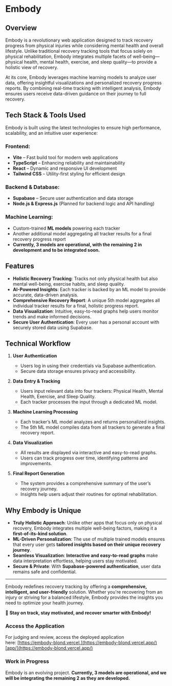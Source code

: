 # Embody

## Overview

Embody is a revolutionary web application designed to track recovery progress from physical injuries while considering mental health and overall lifestyle. Unlike traditional recovery tracking tools that focus solely on physical rehabilitation, Embody integrates multiple facets of well-being—physical health, mental health, exercise, and sleep quality—to provide a holistic view of recovery.

At its core, Embody leverages machine learning models to analyze user data, offering insightful visualizations and personalized recovery progress reports. By combining real-time tracking with intelligent analysis, Embody ensures users receive data-driven guidance on their journey to full recovery.

## Tech Stack & Tools Used

Embody is built using the latest technologies to ensure high performance, scalability, and an intuitive user experience:

### Frontend:

- **Vite** – Fast build tool for modern web applications
- **TypeScript** – Enhancing reliability and maintainability
- **React** – Dynamic and responsive UI development
- **Tailwind CSS** – Utility-first styling for efficient design

### Backend & Database:

- **Supabase** – Secure user authentication and data storage
- **Node.js & Express.js** (Planned for backend logic and API handling)

### Machine Learning:

- Custom-trained **ML models** powering each tracker
- Another additional model aggregating all tracker results for a final recovery progress report
- **Currently, 3 models are operational, with the remaining 2 in development and to be integrated soon.**

## Features

- **Holistic Recovery Tracking**: Tracks not only physical health but also mental well-being, exercise habits, and sleep quality.
- **AI-Powered Insights**: Each tracker is backed by an ML model to provide accurate, data-driven analysis.
- **Comprehensive Recovery Report**: A unique 5th model aggregates all individual tracker results for a final, holistic progress report.
- **Data Visualization**: Intuitive, easy-to-read graphs help users monitor trends and make informed decisions.
- **Secure User Authentication**: Every user has a personal account with securely stored data using Supabase.

## Technical Workflow

1. **User Authentication**

   - Users log in using their credentials via Supabase authentication.
   - Secure data storage ensures privacy and accessibility.

2. **Data Entry & Tracking**

   - Users input relevant data into four trackers: Physical Health, Mental Health, Exercise, and Sleep Quality.
   - Each tracker processes the input through a dedicated ML model.

3. **Machine Learning Processing**

   - Each tracker’s ML model analyzes and returns personalized insights.
   - The 5th ML model compiles data from all trackers to generate a final recovery report.

4. **Data Visualization**

   - All results are displayed via interactive and easy-to-read graphs.
   - Users can track progress over time, identifying patterns and improvements.

5. **Final Report Generation**

   - The system provides a comprehensive summary of the user’s recovery journey.
   - Insights help users adjust their routines for optimal rehabilitation.

## Why Embody is Unique

- **Truly Holistic Approach**: Unlike other apps that focus only on physical recovery, Embody integrates multiple well-being factors, making it a **first-of-its-kind solution**.
- **ML-Driven Personalization**: The use of multiple trained models ensures that every user gets **tailored insights based on their unique recovery journey**.
- **Seamless Visualization**: **Interactive and easy-to-read graphs** make data interpretation effortless, helping users stay motivated.
- **Secure & Private**: With **Supabase-powered authentication**, user data remains safe and confidential.

---

Embody redefines recovery tracking by offering a **comprehensive, intelligent, and user-friendly** solution. Whether you're recovering from an injury or striving for a balanced lifestyle, Embody provides the insights you need to optimize your health journey.

🚀 **Stay on track, stay motivated, and recover smarter with Embody!**

### Access the Application

For judging and review, access the deployed application here: [https://embody-blond.vercel.](https://embody-blond.vercel.app/)[app/](https://embody-blond.vercel.app/)

### Work in Progress

Embody is an evolving project. **Currently, 3 models are operational, and we will be integrating the remaining 2 as they are developed.**

